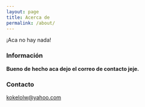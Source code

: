 ```yaml
---
layout: page
title: Acerca de
permalink: /about/
---
```


¡Aca no hay nada!

### Información

**Bueno de hecho aca dejo el correo de contacto jeje.**

### Contacto

[kokelolw@yahoo.com](mailto:email@domain.com)